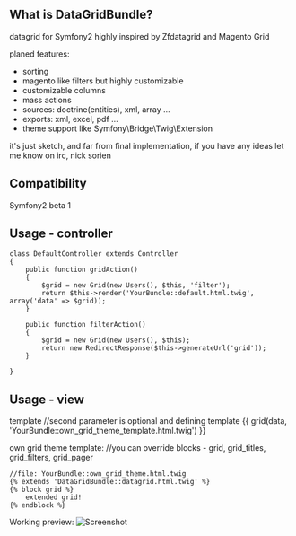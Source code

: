 What is DataGridBundle?
-----

datagrid for Symfony2 highly inspired by Zfdatagrid and Magento Grid

planed features:

 - sorting
 - magento like filters but highly customizable
 - customizable columns
 - mass actions
 - sources: doctrine(entities), xml, array ...
 - exports: xml, excel, pdf ...
 - theme support like Symfony\Bridge\Twig\Extension


it's just sketch, and far from final implementation, if you have any ideas let me know on irc, nick sorien

Compatibility
-----

Symfony2 beta 1


Usage - controller
-----

    class DefaultController extends Controller
    {
        public function gridAction()
        {
            $grid = new Grid(new Users(), $this, 'filter');
            return $this->render('YourBundle::default.html.twig', array('data' => $grid));
        }

        public function filterAction()
        {
            $grid = new Grid(new Users(), $this);
            return new RedirectResponse($this->generateUrl('grid'));
        }

    }

Usage - view
-----
template
    //second parameter is optional and defining template
    {{ grid(data, 'YourBundle::own_grid_theme_template.html.twig') }}

own grid theme template:
    //you can override blocks - grid, grid_titles, grid_filters, grid_pager

    //file: YourBundle::own_grid_theme.html.twig
    {% extends 'DataGridBundle::datagrid.html.twig' %}
    {% block grid %}
        extended grid!
    {% endblock %}


Working preview:
<img src="http://vortex-portal.com/datagrid/grid1.png" alt="Screenshot" />
